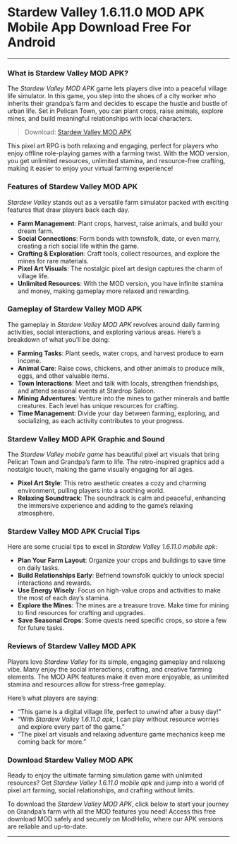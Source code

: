 # Stardew Valley 1.6.11.0 MOD APK Mobile App Download Free For Android

---

### What is Stardew Valley MOD APK?

The *Stardew Valley MOD APK* game lets players dive into a peaceful village life simulator. In this game, you step into the shoes of a city worker who inherits their grandpa’s farm and decides to escape the hustle and bustle of urban life. Set in Pelican Town, you can plant crops, raise animals, explore mines, and build meaningful relationships with local characters.

>Download: [Stardew Valley MOD APK](https://modhello.com/stardew-valley/)

This pixel art RPG is both relaxing and engaging, perfect for players who enjoy offline role-playing games with a farming twist. With the MOD version, you get unlimited resources, unlimited stamina, and resource-free crafting, making it easier to enjoy your virtual farming experience!

### Features of Stardew Valley MOD APK

*Stardew Valley* stands out as a versatile farm simulator packed with exciting features that draw players back each day.

- **Farm Management**: Plant crops, harvest, raise animals, and build your dream farm.
- **Social Connections**: Form bonds with townsfolk, date, or even marry, creating a rich social life within the game.
- **Crafting & Exploration**: Craft tools, collect resources, and explore the mines for rare materials.
- **Pixel Art Visuals**: The nostalgic pixel art design captures the charm of village life.
- **Unlimited Resources**: With the MOD version, you have infinite stamina and money, making gameplay more relaxed and rewarding.

### Gameplay of Stardew Valley MOD APK

The gameplay in *Stardew Valley MOD APK* revolves around daily farming activities, social interactions, and exploring various areas. Here’s a breakdown of what you’ll be doing:

- **Farming Tasks**: Plant seeds, water crops, and harvest produce to earn income.
- **Animal Care**: Raise cows, chickens, and other animals to produce milk, eggs, and other valuable items.
- **Town Interactions**: Meet and talk with locals, strengthen friendships, and attend seasonal events at Stardrop Saloon.
- **Mining Adventures**: Venture into the mines to gather minerals and battle creatures. Each level has unique resources for crafting.
- **Time Management**: Divide your day between farming, exploring, and socializing, as each activity contributes to your progress.

### Stardew Valley MOD APK Graphic and Sound

The *Stardew Valley mobile game* has beautiful pixel art visuals that bring Pelican Town and Grandpa’s farm to life. The retro-inspired graphics add a nostalgic touch, making the game visually engaging for all ages. 

- **Pixel Art Style**: This retro aesthetic creates a cozy and charming environment, pulling players into a soothing world.
- **Relaxing Soundtrack**: The soundtrack is calm and peaceful, enhancing the immersive experience and adding to the game’s relaxing atmosphere.

### Stardew Valley MOD APK Crucial Tips

Here are some crucial tips to excel in *Stardew Valley 1.6.11.0 mobile apk*:

- **Plan Your Farm Layout**: Organize your crops and buildings to save time on daily tasks.
- **Build Relationships Early**: Befriend townsfolk quickly to unlock special interactions and rewards.
- **Use Energy Wisely**: Focus on high-value crops and activities to make the most of each day’s stamina.
- **Explore the Mines**: The mines are a treasure trove. Make time for mining to find resources for crafting and upgrades.
- **Save Seasonal Crops**: Some quests need specific crops, so store a few for future tasks.

### Reviews of Stardew Valley MOD APK

Players love *Stardew Valley* for its simple, engaging gameplay and relaxing vibe. Many enjoy the social interactions, crafting, and creative farming elements. The MOD APK features make it even more enjoyable, as unlimited stamina and resources allow for stress-free gameplay.

Here’s what players are saying:

- “This game is a digital village life, perfect to unwind after a busy day!”
- “With *Stardew Valley 1.6.11.0 apk*, I can play without resource worries and explore every part of the game.”
- “The pixel art visuals and relaxing adventure game mechanics keep me coming back for more.”

### Download Stardew Valley MOD APK

Ready to enjoy the ultimate farming simulation game with unlimited resources? Get *Stardew Valley 1.6.11.0 mobile apk* and jump into a world of pixel art farming, social relationships, and crafting without limits. 

To download the *Stardew Valley MOD APK*, click below to start your journey on Grandpa’s farm with all the MOD features you need! Access this free download MOD safely and securely on ModHello, where our APK versions are reliable and up-to-date.

---
